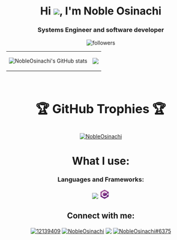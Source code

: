 <h1 align="center">Hi <img src="https://raw.githubusercontent.com/MartinHeinz/MartinHeinz/master/wave.gif" height="32" />, I'm Noble Osinachi </h1>

<h3 align="center">Systems Engineer and software developer </h3>
<div    align="center">

![followers](https://img.shields.io/github/followers/NobleOsinachi?style=social) 


<table>
<tr>
<td>

![NobleOsinachi's GitHub stats](https://github-readme-stats.vercel.app/api?username=NobleOsinachi&theme=tokyonight&show_icons=true)

</td>
<td> 
<a href="https://discord.com/users/850880785653170206"><img align="right" src="https://lanyard.cnrad.dev/api/850880785653170206?idleMessage=ʕつ•ᴥ•ʔつ&hideBadges=true&bg=+23409025778189" /></a>

</td></tr></table><br>
</div>


<div align="center">

# <center><h3> 🏆 GitHub Trophies 🏆 </h3></center>

<a href="https://github.com/ryo-ma/github-profile-trophy">
<img src="https://github-profile-trophy.vercel.app/?username=NobleOsinachi&theme=darkhub&no-bg=false&margin-w=15&margin-h=15&row=2&column=3&no-frame=false&rank=SECRET,SSS,SS,S,AAA,AA,A,B,C,UNKNOWN" alt="NobleOsinachi" /></a></div>


#

<h1 align="center">What I use:</h1>

<h3 align="center">Languages and Frameworks:</h3>

<p align="center">
<code><img width="10%" src="https://www.vectorlogo.zone/logos/python/python-ar21.svg"></code>
<code><img width="5%" src="https://raw.githubusercontent.com/devicons/devicon/master/icons/csharp/csharp-original.svg"></code>
</p>

<!--  <h3 align="center">Tools:</h3> <p align="center"> <code><img width="10%" src="https://www.vectorlogo.zone/logos/visualstudio_code/visualstudio_code-ar21.svg"></code>  </p>  <h3 align="center">Platforms:</h3> <p align="center"> <code><img width="15%" src="https://user-images.githubusercontent.com/25397800/150622491-a29f117b-c6a1-4b98-a45d-e2cbf1d6f59c.png"></code>  -->
 
 <h2 align="center">Connect with me:</h2>
 <p align="center">
 <a href="https://stackoverflow.com/users/13560831/NobleOsinachi" target="blank"><img align="center" src="https://www.vectorlogo.zone/logos/stackoverflow/stackoverflow-ar21.svg" alt="12139409" width="10%" /></a>
 <a href="https://instagram.com/NobleOsinachi" target="blank"><img align="center" src="https://www.vectorlogo.zone/logos/instagram/instagram-ar21.svg" alt="NobleOsinachi" width="10%" /></a>
 <a href="https://www.youtube.com/@NobleOsinachi" target="blank"><img align="center" src="https://www.vectorlogo.zone/logos/youtube/youtube-ar21.svg" width="10%" /></a>
 <a href="https://discordapp.com/users/850880785653170206" target="blank"><img align="center" src="https://www.vectorlogo.zone/logos/discordapp/discordapp-ar21.svg" alt="NobleOsinachi#6375" width="10%" /></a>
 </p>
 
